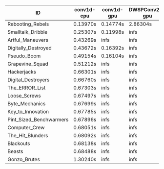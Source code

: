 |ID|conv1d-cpu|conv1d-gpu|DWSPConv2D-gpu|gemm-gpu|avg|
|-|-|-|-|-|-|
|Rebooting_Rebels|0.13970s|0.14774s|2.86304s|1.67801s|1.20712s|
|Smalltalk_Dribble|0.25307s|0.11998s|infs|1.88492s|infs|
|Artful_Maneuvers|0.43269s|infs|infs|4.39508s|infs|
|Digitally_Destroyed|0.43672s|0.16392s|infs|3.25072s|infs|
|Pseudo_Boom|0.49154s|0.16104s|infs|4.86898s|infs|
|Grapevine_Squad|0.51212s|infs|infs|4.38722s|infs|
|Hackerjacks|0.66301s|infs|infs|4.40439s|infs|
|Digital_Destroyers|0.66760s|infs|infs|4.37625s|infs|
|The_ERROR_List|0.67303s|infs|infs|4.39648s|infs|
|Loose_Screws|0.67497s|infs|infs|4.43028s|infs|
|Byte_Mechanics|0.67699s|infs|infs|4.38116s|infs|
|Key_to_Innovation|0.67785s|infs|infs|4.37964s|infs|
|Pint_Sized_Benchwarmers|0.67896s|infs|infs|4.40410s|infs|
|Computer_Crew|0.68051s|infs|infs|4.39278s|infs|
|The_Hit_Blunders|0.68092s|infs|infs|4.38786s|infs|
|Blackouts|0.68138s|infs|infs|4.36806s|infs|
|Beasts|0.68488s|infs|infs|4.40254s|infs|
|Gonzo_Brutes|1.30240s|infs|infs|4.39572s|infs|
